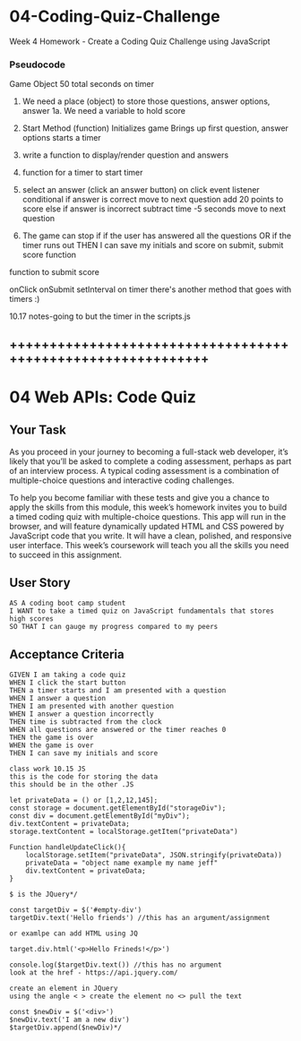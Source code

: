 # 04-Coding-Quiz-Challenge
Week 4 Homework - Create a Coding Quiz Challenge using JavaScript

### Pseudocode
Game Object
50 total seconds on timer

1. We need a place (object) to store those questions, answer options, answer
1a. We need a variable to hold score

2. Start Method (function)
Initializes game
Brings up first question, answer options
starts a timer

3. write a function to display/render question and answers

4. function for a timer to start timer

5. select an answer (click an answer button)
on click event listener
conditional
if answer is correct
move to next question
add 20 points to score
else if answer is incorrect 
subtract time -5 seconds
move to next question

6. The game can stop if
if the user has answered all the questions
OR
if the timer runs out
THEN I can save my initials and score
on submit, submit score function

function to submit score

onClick
onSubmit
setInterval on timer
there's another method that goes with timers :)

10.17 notes-going to but the timer in the scripts.js

## ++++++++++++++++++++++++++++++++++++++++++++++++++++++++++++
# 04 Web APIs: Code Quiz

## Your Task

As you proceed in your journey to becoming a full-stack web developer, it’s likely that you’ll be asked to complete a coding assessment, perhaps as part of an interview process. A typical coding assessment is a combination of multiple-choice questions and interactive coding challenges. 

To help you become familiar with these tests and give you a chance to apply the skills from this module, this week’s homework invites you to build a timed coding quiz with multiple-choice questions. This app will run in the browser, and will feature dynamically updated HTML and CSS powered by JavaScript code that you write. It will have a clean, polished, and responsive user interface. This week’s coursework will teach you all the skills you need to succeed in this assignment.


## User Story

```
AS A coding boot camp student
I WANT to take a timed quiz on JavaScript fundamentals that stores high scores
SO THAT I can gauge my progress compared to my peers
```


## Acceptance Criteria

```
GIVEN I am taking a code quiz
WHEN I click the start button
THEN a timer starts and I am presented with a question
WHEN I answer a question
THEN I am presented with another question
WHEN I answer a question incorrectly
THEN time is subtracted from the clock
WHEN all questions are answered or the timer reaches 0
THEN the game is over
WHEN the game is over
THEN I can save my initials and score

class work 10.15 JS
this is the code for storing the data 
this should be in the other .JS

let privateData = () or [1,2,12,145];
const storage = document.getElementById("storageDiv");
const div = document.getElementById("myDiv");
div.textContent = privateData;
storage.textContent = localStorage.getItem("privateData")

Function handleUpdateClick(){
    localStorage.setItem("privateData", JSON.stringify(privateData))
    privateData = "object name example my name jeff"
    div.textContent = privateData;
}

$ is the JQuery*/

const targetDiv = $('#empty-div') 
targetDiv.text('Hello friends') //this has an argument/assignment

or examlpe can add HTML using JQ

target.div.html('<p>Hello Frineds!</p>')

console.log($targetDiv.text()) //this has no argument
look at the href - https://api.jquery.com/

create an element in JQuery
using the angle < > create the element no <> pull the text

const $newDiv = $('<div>')
$newDiv.text('I am a new div')
$targetDiv.append($newDiv)*/